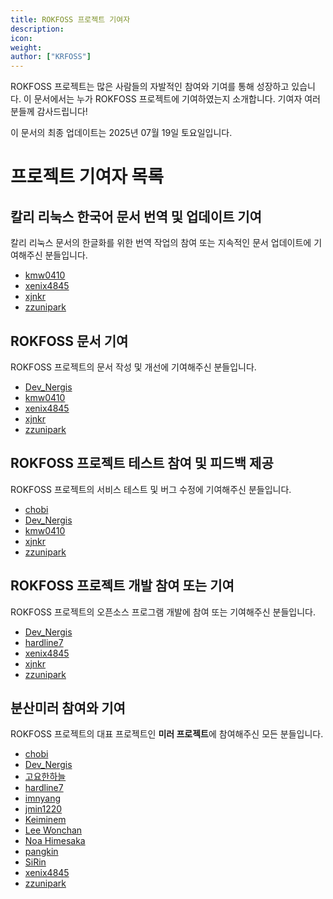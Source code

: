 ```yaml
---
title: ROKFOSS 프로젝트 기여자
description: 
icon:
weight:
author: ["KRFOSS"]
---
```


ROKFOSS 프로젝트는 많은 사람들의 자발적인 참여와 기여를 통해 성장하고 있습니다. 이 문서에서는 누가 ROKFOSS 프로젝트에 기여하였는지 소개합니다. 기여자 여러분들께 감사드립니다!

이 문서의 최종 업데이트는 2025년 07월 19일 토요일입니다.

# 프로젝트 기여자 목록

## 칼리 리눅스 한국어 문서 번역 및 업데이트 기여

칼리 리눅스 문서의 한글화를 위한 번역 작업의 참여 또는 지속적인 문서 업데이트에 기여해주신 분들입니다.

- [kmw0410](https://github.com/kmw0410)
- [xenix4845](https://github.com/xenix4845)
- [xjnkr](https://github.com/xjnkr)
- [zzunipark](https://github.com/zzunipark)

## ROKFOSS 문서 기여

ROKFOSS 프로젝트의 문서 작성 및 개선에 기여해주신 분들입니다.

- [Dev_Nergis](https://github.com/DevNergis)
- [kmw0410](https://github.com/kmw0410)
- [xenix4845](https://github.com/xenix4845)
- [xjnkr](https://github.com/xjnkr)
- [zzunipark](https://github.com/zzunipark)

## ROKFOSS 프로젝트 테스트 참여 및 피드백 제공

ROKFOSS 프로젝트의 서비스 테스트 및 버그 수정에 기여해주신 분들입니다.

- [chobi](https://github.com/chobi025)
- [Dev_Nergis](https://github.com/DevNergis)
- [kmw0410](https://github.com/kmw0410)
- [xjnkr](https://github.com/xjnkr)
- [zzunipark](https://github.com/zzunipark)

## ROKFOSS 프로젝트 개발 참여 또는 기여

ROKFOSS 프로젝트의 오픈소스 프로그램 개발에 참여 또는 기여해주신 분들입니다.

- [Dev_Nergis](https://github.com/DevNergis)
- [hardline7](https://github.com/hardline7)
- [xenix4845](https://github.com/xenix4845)
- [xjnkr](https://github.com/xjnkr)
- [zzunipark](https://github.com/zzunipark)

## 분산미러 참여와 기여

ROKFOSS 프로젝트의 대표 프로젝트인 **미러 프로젝트**에 참여해주신 모든 분들입니다.

- [chobi](https://github.com/chobi025)
- [Dev_Nergis](https://github.com/DevNergis)
- [고요한하늘](https://github.com/parkhojoun)
- [hardline7](https://github.com/hardline7)
- [imnyang](https://github.com/imnyang)
- [jmin1220](https://github.com/minegreen15)
- [Keiminem](https://github.com/me0kmin27)
- [Lee Wonchan](https://github.com/LeeWonchan4531)
- [Noa Himesaka](https://github.com/NoaHimesaka1873)
- [pangkin](https://github.com/pangkin)
- [SiRin](https://github.com/sirin-interact)
- [xenix4845](https://github.com/xenix4845)
- [zzunipark](https://github.com/zzunipark)